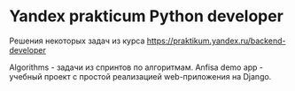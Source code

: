# Yandex prakticum Python developer
Решения некоторых задач из курса https://praktikum.yandex.ru/backend-developer

Algorithms - задачи из спринтов по алгоритмам.
Anfisa demo app - учебный проект с простой реализацией web-приложения на Django.
